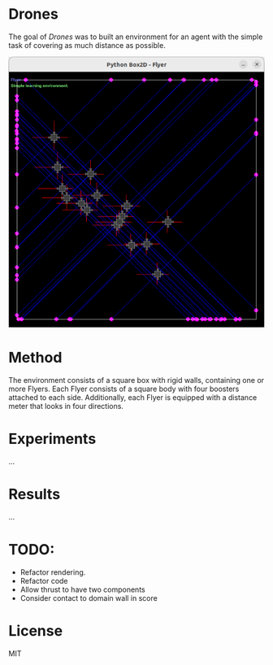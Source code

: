 # Drones

The goal of *Drones* was to built an environment for an agent with the simple task of covering as much distance as possible.

![](docs/flyer.png)

# Method

The environment consists of a square box with rigid walls, containing one or more Flyers. Each Flyer consists of a square body with four boosters attached to each side. Additionally, each Flyer is equipped with a distance meter that looks in four directions.

# Experiments

...

# Results

...

# TODO:
- Refactor rendering.
- Refactor code
- Allow thrust to have two components
- Consider contact to domain wall in score

# License

MIT
